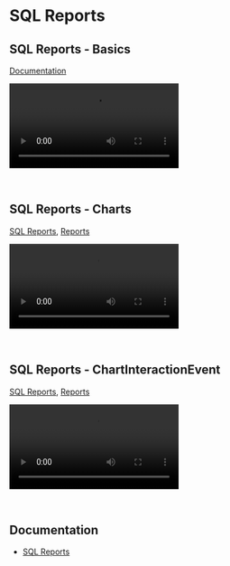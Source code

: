 
# SQL Reports

## SQL Reports - Basics
[Documentation](../docs/sqlreports.md)

![video](https://profitbasedocs.blob.core.windows.net/videos/SQL%20Report%20Intro%20basics.mp4)

<br/>

## SQL Reports - Charts
[SQL Reports](../docs/sqlreports.md), [Reports](../docs/workbooks/components/reports.md)

![video](https://profitbasedocs.blob.core.windows.net/videos/SQL%20Report%20Charts.mp4)

<br/>

## SQL Reports - ChartInteractionEvent
[SQL Reports](../docs/sqlreports.md), [Reports](../docs/workbooks/components/reports.md)

![video](https://profitbasedocs.blob.core.windows.net/videos/SQL%20Reports%20-%20ChartInteractionEvent.mp4)

<br/>

## Documentation  

* [SQL Reports](../docs/sqlreports.md)